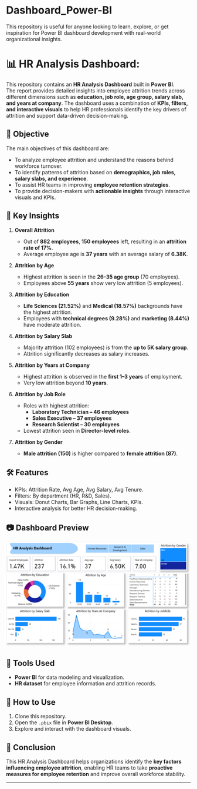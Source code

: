 # Dashboard_Power-BI
This repository is useful for anyone looking to learn, explore, or get inspiration for Power BI dashboard development with real-world organizational insights.

# 📊 HR Analysis Dashboard:

This repository contains an **HR Analysis Dashboard** built in **Power BI**.  
The report provides detailed insights into employee attrition trends across different dimensions such as **education, job role, age group, salary slab, and years at company**. The dashboard uses a combination of **KPIs, filters, and interactive visuals** to help HR professionals identify the key drivers of attrition and support data-driven decision-making.


## 🎯 Objective
The main objectives of this dashboard are:
- To analyze employee attrition and understand the reasons behind workforce turnover.  
- To identify patterns of attrition based on **demographics, job roles, salary slabs, and experience**.  
- To assist HR teams in improving **employee retention strategies**.  
- To provide decision-makers with **actionable insights** through interactive visuals and KPIs.  


## 📌 Key Insights
1. **Overall Attrition**
   - Out of **882 employees**, **150 employees** left, resulting in an **attrition rate of 17%**.  
   - Average employee age is **37 years** with an average salary of **6.38K**.  

2. **Attrition by Age**
   - Highest attrition is seen in the **26–35 age group** (70 employees).  
   - Employees above **55 years** show very low attrition (5 employees).  

3. **Attrition by Education**
   - **Life Sciences (21.52%)** and **Medical (18.57%)** backgrounds have the highest attrition.  
   - Employees with **technical degrees (9.28%)** and **marketing (8.44%)** have moderate attrition.  

4. **Attrition by Salary Slab**
   - Majority attrition (102 employees) is from the **up to 5K salary group**.  
   - Attrition significantly decreases as salary increases.  

5. **Attrition by Years at Company**
   - Highest attrition is observed in the **first 1–3 years** of employment.  
   - Very low attrition beyond **10 years**.  

6. **Attrition by Job Role**
   - Roles with highest attrition:  
     - **Laboratory Technician – 46 employees**  
     - **Sales Executive – 37 employees**  
     - **Research Scientist – 30 employees**  
   - Lowest attrition seen in **Director-level roles**.  

7. **Attrition by Gender**
   - **Male attrition (150)** is higher compared to **female attrition (87)**.  


## 🛠 Features
- KPIs: Attrition Rate, Avg Age, Avg Salary, Avg Tenure.  
- Filters: By department (HR, R&D, Sales).  
- Visuals: Donut Charts, Bar Graphs, Line Charts, KPIs.  
- Interactive analysis for better HR decision-making.  


## 📷 Dashboard Preview
![HR Analysis Dashboard](https://github.com/Rutvik1429/Dashboard_Power-BI/blob/main/HR%20Analysis%20Report.png)

## 📌 Tools Used
- **Power BI** for data modeling and visualization.  
- **HR dataset** for employee information and attrition records.  


## 🚀 How to Use
1. Clone this repository.  
2. Open the `.pbix` file in **Power BI Desktop**.  
3. Explore and interact with the dashboard visuals.  


## 📢 Conclusion
This HR Analysis Dashboard helps organizations identify the **key factors influencing employee attrition**, enabling HR teams to take **proactive measures for employee retention** and improve overall workforce stability.  

---
